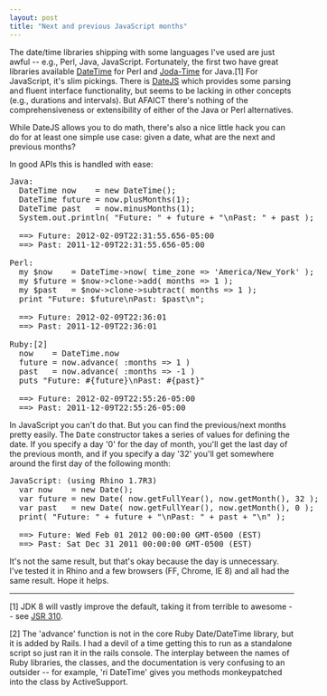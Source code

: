 ```yaml
---
layout: post
title: "Next and previous JavaScript months"
---
```




<p>The date/time libraries shipping with some languages I've used
are just awful -- e.g., Perl, Java, JavaScript.  Fortunately, the
first two have great libraries available 
<a href="http://datetime.perl.org/">DateTime</a> for Perl and 
<a href="http://joda-time.sourceforge.net/">Joda-Time</a> for
Java.[1] For JavaScript, it's slim pickings. There is 
<a href="http://www.datejs.com/">DateJS</a> which
provides some parsing and fluent interface functionality, but
seems to be lacking in other concepts (e.g., durations and
intervals). But AFAICT there's nothing of the comprehensiveness
or extensibility of either of the Java or Perl alternatives.</p>

<p>While DateJS allows you to do math, there's also a nice little
hack you can do for at least one simple use case: given
a date, what are the next and previous months?</p>

<p>In good APIs this is handled with ease:</p>

<pre class="sourceCode">
Java:
  DateTime now    = new DateTime();
  DateTime future = now.plusMonths(1);
  DateTime past   = now.minusMonths(1);
  System.out.println( "Future: " + future + "\nPast: " + past );

  ==> Future: 2012-02-09T22:31:55.656-05:00
  ==> Past: 2011-12-09T22:31:55.656-05:00

Perl:
  my $now    = DateTime->now( time_zone => 'America/New_York' );
  my $future = $now->clone->add( months => 1 );
  my $past   = $now->clone->subtract( months => 1 ); 
  print "Future: $future\nPast: $past\n";

  ==> Future: 2012-02-09T22:36:01
  ==> Past: 2011-12-09T22:36:01

Ruby:[2]
  now    = DateTime.now
  future = now.advance( :months => 1 )
  past   = now.advance( :months => -1 )
  puts "Future: #{future}\nPast: #{past}"

  ==> Future: 2012-02-09T22:55:26-05:00
  ==> Past: 2011-12-09T22:55:26-05:00
</pre>

<p>In JavaScript you can't do that. But you can find the
previous/next months pretty easily. The <tt>Date</tt> constructor
takes a series of values for defining the date. If you specify a
day '0' for the day of month, you'll get the last day of the
previous month, and if you specify a day '32' you'll get
somewhere around the first day of the following month: </p>

<pre class="sourceCode">
JavaScript: (using Rhino 1.7R3)
  var now    = new Date();
  var future = new Date( now.getFullYear(), now.getMonth(), 32 );
  var past   = new Date( now.getFullYear(), now.getMonth(), 0 );
  print( "Future: " + future + "\nPast: " + past + "\n" );

  ==> Future: Wed Feb 01 2012 00:00:00 GMT-0500 (EST)
  ==> Past: Sat Dec 31 2011 00:00:00 GMT-0500 (EST)
</pre>

<p>It's not the same result, but that's okay because the day is
unnecessary. I've tested it in Rhino and a few browsers (FF,
Chrome, IE 8) and all had the same result. Hope it helps.</p>

<hr noshade="noshade" />

<p>[1] JDK 8 will vastly improve the default, taking it from terrible to awesome -- see 
<a href="https://github.com/ThreeTen/threeten">JSR 310</a>.</p>

<p>[2] The 'advance' function is not in the core Ruby
Date/DateTime library, but it is added by Rails. I had a devil of
a time getting this to run as a standalone script so just ran it
in the rails console. The interplay between the names of Ruby
libraries, the classes, and the documentation is very confusing
to an outsider -- for example, 'ri DateTime' gives you methods
monkeypatched into the class by ActiveSupport.</p>



